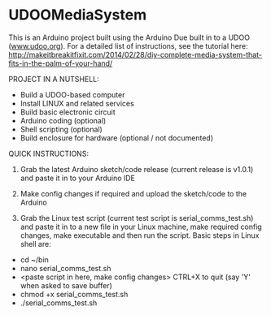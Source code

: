 UDOOMediaSystem
===============

This is an Arduino project built using the Arduino Due built in to a UDOO (www.udoo.org). For a detailed list of instructions, see the tutorial here: http://makeitbreakitfixit.com/2014/02/28/diy-complete-media-system-that-fits-in-the-palm-of-your-hand/

PROJECT IN A NUTSHELL:

  - Build a UDOO-based computer
  - Install LINUX and related services
  - Build basic electronic circuit
  - Arduino coding (optional)
  - Shell scripting (optional)
  - Build enclosure for hardware (optional / not documented)

QUICK INSTRUCTIONS:

1) Grab the latest Arduino sketch/code release (current release is v1.0.1) and paste it in to your Arduino IDE

2) Make config changes if required and upload the sketch/code to the Arduino

3) Grab the Linux test script (current test script is serial_comms_test.sh) and paste it in to a new file in your Linux machine, make required config changes, make executable and then run the script. Basic steps in Linux shell are:

  - cd ~/bin
  - nano serial_comms_test.sh
  - <paste script in here, make config changes> CTRL+X to quit (say 'Y' when asked to save buffer)
  - chmod +x serial_comms_test.sh
  - ./serial_comms_test.sh
